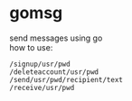 # gomsg
send messages using go  
how to use:  
```
/signup/usr/pwd  
/deleteaccount/usr/pwd  
/send/usr/pwd/recipient/text  
/receive/usr/pwd
```
